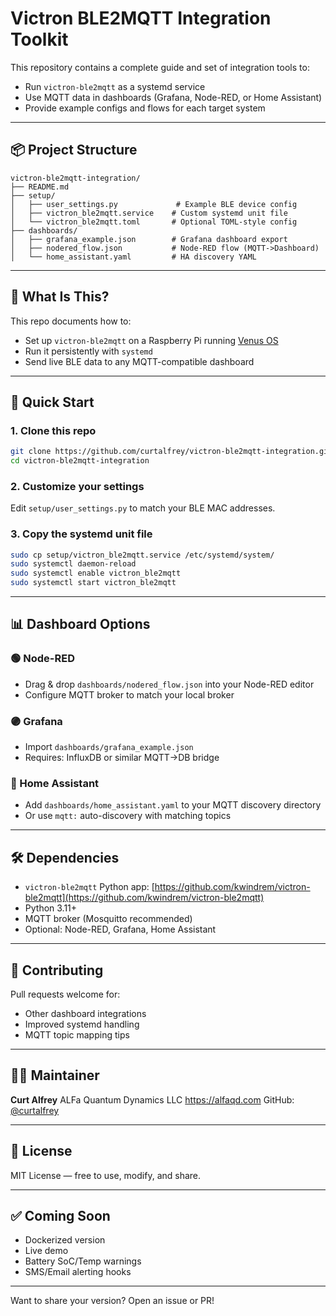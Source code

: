 # Victron BLE2MQTT Integration Toolkit

This repository contains a complete guide and set of integration tools to:

* Run `victron-ble2mqtt` as a systemd service
* Use MQTT data in dashboards (Grafana, Node-RED, or Home Assistant)
* Provide example configs and flows for each target system

---

## 📦 Project Structure

```
victron-ble2mqtt-integration/
├── README.md
├── setup/
│   ├── user_settings.py             # Example BLE device config
│   ├── victron_ble2mqtt.service    # Custom systemd unit file
│   └── victron_ble2mqtt.toml       # Optional TOML-style config
├── dashboards/
│   ├── grafana_example.json        # Grafana dashboard export
│   ├── nodered_flow.json           # Node-RED flow (MQTT->Dashboard)
│   └── home_assistant.yaml         # HA discovery YAML
```

---

## 🧠 What Is This?

This repo documents how to:

* Set up `victron-ble2mqtt` on a Raspberry Pi running [Venus OS](https://github.com/victronenergy/venus/wiki)
* Run it persistently with `systemd`
* Send live BLE data to any MQTT-compatible dashboard

---

## 🚀 Quick Start

### 1. Clone this repo

```bash
git clone https://github.com/curtalfrey/victron-ble2mqtt-integration.git
cd victron-ble2mqtt-integration
```

### 2. Customize your settings

Edit `setup/user_settings.py` to match your BLE MAC addresses.

### 3. Copy the systemd unit file

```bash
sudo cp setup/victron_ble2mqtt.service /etc/systemd/system/
sudo systemctl daemon-reload
sudo systemctl enable victron_ble2mqtt
sudo systemctl start victron_ble2mqtt
```

---

## 📊 Dashboard Options

### 🟢 Node-RED

* Drag & drop `dashboards/nodered_flow.json` into your Node-RED editor
* Configure MQTT broker to match your local broker

### 🟣 Grafana

* Import `dashboards/grafana_example.json`
* Requires: InfluxDB or similar MQTT→DB bridge

### 🔵 Home Assistant

* Add `dashboards/home_assistant.yaml` to your MQTT discovery directory
* Or use `mqtt:` auto-discovery with matching topics

---

## 🛠️ Dependencies

* `victron-ble2mqtt` Python app: [https://github.com/kwindrem/victron-ble2mqtt](https://github.com/kwindrem/victron-ble2mqtt)
* Python 3.11+
* MQTT broker (Mosquitto recommended)
* Optional: Node-RED, Grafana, Home Assistant

---

## 📮 Contributing

Pull requests welcome for:

* Other dashboard integrations
* Improved systemd handling
* MQTT topic mapping tips

---

## 🧑‍🔧 Maintainer

**Curt Alfrey**
ALFa Quantum Dynamics LLC 
https://alfaqd.com
GitHub: [@curtalfrey](https://github.com/curtalfrey)

---

## 📘 License

MIT License — free to use, modify, and share.

---

## ✅ Coming Soon

* Dockerized version
* Live demo
* Battery SoC/Temp warnings
* SMS/Email alerting hooks

---

Want to share your version? Open an issue or PR!
